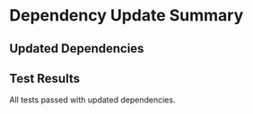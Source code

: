 # Dependency Update Summary

## Updated Dependencies


## Test Results
All tests passed with updated dependencies.

